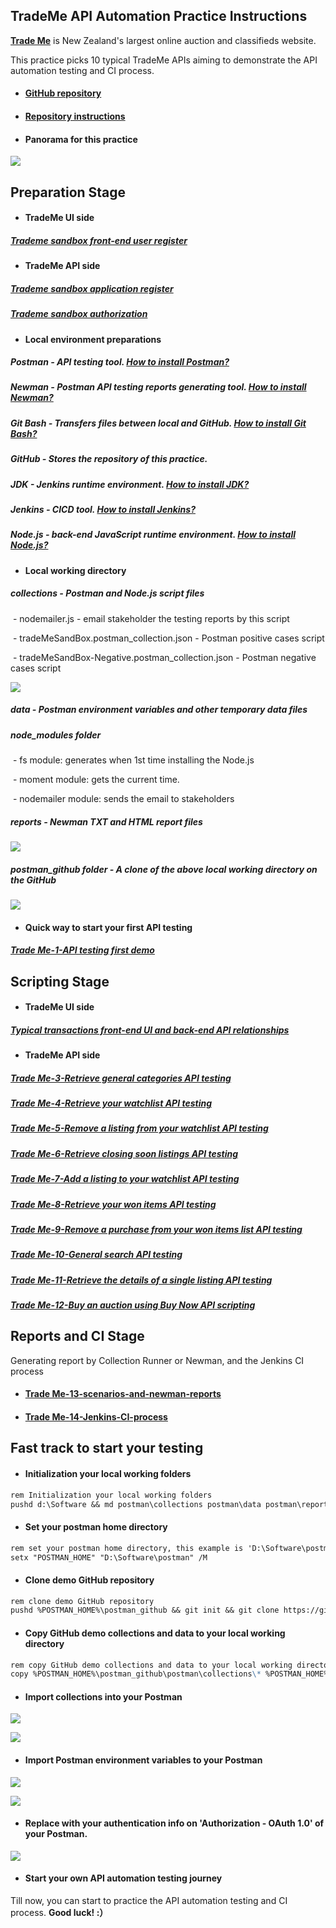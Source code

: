 ## TradeMe API Automation Practice Instructions

**[Trade Me](https://www.trademe.co.nz/)** is New Zealand's largest online auction and classifieds website.

This practice picks 10 typical TradeMe APIs aiming to demonstrate the API automation testing and CI process.

- #### [GitHub repository](https://github.com/ifulltest/postman)

- #### [Repository instructions](https://ifulltest.github.io/postman/)

- #### Panorama for this practice

![](https://ifulltest.github.io/images/tm-api-automation-panorama.webp)

## Preparation Stage

- #### TradeMe UI side

##### [Trademe sandbox front-end user register](https://ifulltest.github.io/en/posts/tm-api-first-demo/#2register-a-tradme-sandbox-userhttpswwwtmsandboxconzmembersregisteraspx)

- #### TradeMe API side

##### [Trademe sandbox application register](https://ifulltest.github.io/en/posts/tm-api-first-demo/#3register-your-api-applicationhttpsdevelopertrademeconzapi-overviewregistering-an-application)

##### [Trademe sandbox authorization](https://ifulltest.github.io/en/posts/tm-api-first-demo/#4authenticationhttpsdevelopertrademeconzapi-overviewauthentication)

- #### Local environment preparations

##### Postman - API testing tool. [How to install Postman?](https://ifulltest.github.io/en/posts/postman-installation/)

##### Newman - Postman API testing reports generating tool. [How to install Newman?](https://ifulltest.github.io/en/posts/newman-installation/)

##### Git Bash - Transfers files between local and GitHub.  [How to install Git Bash?](https://ifulltest.github.io/en/posts/git-bash-installation/)

##### GitHub - Stores the repository of this practice.

##### JDK - Jenkins runtime environment. [How to install JDK?](https://ifulltest.github.io/en/posts/jdk-installation/)

##### Jenkins - CICD tool. [How to install Jenkins?](https://ifulltest.github.io/en/posts/jenkins-installation/)

##### Node.js - back-end JavaScript runtime environment. [How to install Node.js?](https://ifulltest.github.io/en/posts/nodejs-installation/)

- #### Local working directory


##### collections - Postman and Node.js script files

​	- nodemailer.js - email stakeholder the testing reports by this script

​	- tradeMeSandBox.postman_collection.json - Postman positive cases script

​	- tradeMeSandBox-Negative.postman_collection.json - Postman negative cases script

![](https://ifulltest.github.io/images/tm-readme-collections.webp)

##### data - Postman environment variables and other temporary data files

##### node_modules folder

​	- fs module: generates when 1st time installing the Node.js

​	- moment module: gets the current time.

​	- nodemailer module: sends the email to stakeholders

##### reports - Newman TXT and HTML report files

![](https://ifulltest.github.io/images/tm-readme-reports.webp)

##### postman_github folder - A clone of the above local working directory on the GitHub

![](https://ifulltest.github.io/images/tm-readme-repository-structure1.webp)

- #### Quick way to start your first API testing

##### [Trade Me-1-API testing first demo](https://ifulltest.github.io/en/posts/tm-api-first-demo/)



## Scripting Stage

- #### TradeMe UI side

##### [Typical transactions front-end UI and back-end API relationships](https://ifulltest.github.io/en/posts/tm-api-typical-transactions/)

- #### TradeMe API side

##### 	[Trade Me-3-Retrieve general categories API testing](https://ifulltest.github.io/en/posts/tm-api-retrieve-general-categories/)

##### 	[Trade Me-4-Retrieve your watchlist API testing](https://ifulltest.github.io/en/posts/tm-api-retrieve-watchlist/)

##### 	[Trade Me-5-Remove a listing from your watchlist API testing](https://ifulltest.github.io/en/posts/tm-api-rm-a-listing-from-watchlist/)

##### 	[Trade Me-6-Retrieve closing soon listings API testing](https://ifulltest.github.io/en/posts/tm-api-retrieve-closing-soon-listings/)

##### 	[Trade Me-7-Add a listing to your watchlist API testing](https://ifulltest.github.io/en/posts/tm-api-add-a-listing-to-watchlist/)

##### 	[Trade Me-8-Retrieve your won items API testing](https://ifulltest.github.io/en/posts/tm-api-retrieve-won-items/)

##### 	[Trade Me-9-Remove a purchase from your won items list API testing](https://ifulltest.github.io/en/posts/tm-api-rm-a-purchase-from-won-list/)

##### 	[Trade Me-10-General search API testing](https://ifulltest.github.io/en/posts/tm-api-general-search/)

##### 	[Trade Me-11-Retrieve the details of a single listing API testing](https://ifulltest.github.io/en/posts/tm-api-retrieve-listings-details/)

##### 	[Trade Me-12-Buy an auction using Buy Now API scripting](https://ifulltest.github.io/en/posts/tm-api-buy-an-auction-using-buy-now/#api-testing-script-debugging)



## Reports and CI Stage

Generating report by Collection Runner or Newman, and the Jenkins CI process

- #### [Trade Me-13-scenarios-and-newman-reports](https://ifulltest.github.io/en/posts/tm-api-scenarios-and-newman-report/)

- #### [Trade Me-14-Jenkins-CI-process](https://ifulltest.github.io/en/posts/tm-api-jenkins-cicd-process/)



## Fast track to start your testing

- #### Initialization your local working folders

```markdown
rem Initialization your local working folders
pushd d:\Software && md postman\collections postman\data postman\reports\hisreports postman\postman_github
```

- #### Set your postman home directory

```markdown
rem set your postman home directory, this example is 'D:\Software\postman'
setx "POSTMAN_HOME" "D:\Software\postman" /M
```

- #### Clone demo GitHub repository 

```markdown
rem clone demo GitHub repository 
pushd %POSTMAN_HOME%\postman_github && git init && git clone https://github.com/ifulltest/postman.git
```

- #### Copy GitHub demo collections and data to your local working directory

```markdown
rem copy GitHub demo collections and data to your local working directory
copy %POSTMAN_HOME%\postman_github\postman\collections\* %POSTMAN_HOME%\collections\ && copy %POSTMAN_HOME%\postman_github\postman\data\* %POSTMAN_HOME%\data\*
```

- #### Import collections into your Postman

![](https://ifulltest.github.io/images/tm-readme-postman-import-1.webp)

![](https://ifulltest.github.io/images/tm-readme-postman-import-2.webp)

- #### Import Postman environment variables to your Postman

![](https://ifulltest.github.io/images/tm-readme-postman-import-3.webp)

![](https://ifulltest.github.io/images/tm-readme-postman-import-4.webp)

- #### Replace with your authentication info on 'Authorization - OAuth 1.0' of your Postman. 

![](https://ifulltest.github.io/images/tm-readme-postman-auth-replace.webp)

- #### Start your own API automation testing journey

Till now, you can start to practice the API automation testing and CI process. **Good luck! :）**

